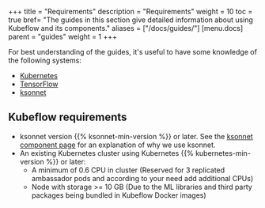+++
title = "Requirements"
description = "Requirements"
weight = 10
toc = true
bref= "The guides in this section give detailed information about using Kubeflow and its components."
aliases = ["/docs/guides/"]
[menu.docs]
  parent = "guides"
  weight = 1
+++

For best understanding of the guides, it's useful to have some knowledge of
the following systems:
* [Kubernetes](https://kubernetes.io/docs/tutorials/kubernetes-basics/)
* [TensorFlow](https://www.tensorflow.org/get_started/)
* [ksonnet](https://ksonnet.io/docs/tutorial)

## Kubeflow requirements

 * ksonnet version {{% ksonnet-min-version %}} or later. See the [ksonnet component page](/docs/guides/components/ksonnet/) for an explanation of why we use ksonnet.
 * An existing Kubernetes cluster using Kubernetes {{% kubernetes-min-version %}} or later:
   * A minimum of 0.6 CPU in cluster (Reserved for 3 replicated ambassador pods and according to your need add additional CPUs)
   * Node with storage >= 10 GB (Due to the ML libraries and third party packages being bundled in Kubeflow Docker images)



